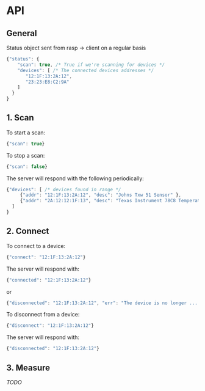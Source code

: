 # API

## General

Status object sent from rasp -> client on a regular basis

```javascript
{"status": {
    "scan": true, /* True if we're scanning for devices */
    "devices": [ /* The connected devices addresses */
       "12:1F:13:2A:12", 
       "23:23:E8:C2:9A"
    ]
  }
}
```

## 1. Scan

To start a scan:

```javascript
{"scan": true}
```

To stop a scan:

```javascript
{"scan": false}
```

The server will respond with the following periodically:
```javascript
{"devices": [ /* devices found in range */ 
     {"addr": "12:1F:13:2A:12", "desc": "Johns Txw 51 Sensor" },
     {"addr": "2A:12:12:1F:13", "desc": "Texas Instrument 78C8 Temperature Sensor" }
  ]
}
```

## 2. Connect

To connect to a device:

```javascript
{"connect": "12:1F:13:2A:12"}
```

The server will respond with:

```javascript
{"connected": "12:1F:13:2A:12"}
```

or

```javascript
{"disconnected": "12:1F:13:2A:12", "err": "The device is no longer ...."}
```


To disconnect from a device:

```javascript
{"disconnect": "12:1F:13:2A:12"}
```

The server will respond with:

```javascript
{"disconnected": "12:1F:13:2A:12"}
```


## 3. Measure

*TODO*